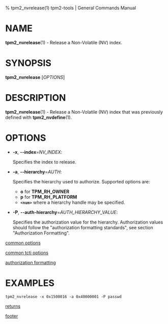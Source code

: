 % tpm2_nvrelease(1) tpm2-tools | General Commands Manual

# NAME

**tpm2_nvrelease**(1) - Release a Non-Volatile (NV) index.

# SYNOPSIS

**tpm2_nvrelease** [*OPTIONS*]

# DESCRIPTION

**tpm2_nvrelease**(1) - Release a Non-Volatile (NV) index that was previously
defined with **tpm2_nvdefine**(1).

# OPTIONS

  * **-x**, **\--index**=_NV\_INDEX_:

    Specifies the index to release.

  * **-a**, **\--hierarchy**=_AUTH_:

    Specifies the hierarchy used to authorize.
    Supported options are:
      * **o** for **TPM_RH_OWNER**
      * **p** for **TPM_RH_PLATFORM**
      * **`<num>`** where a hierarchy handle may be specified.

  * **-P**, **\--auth-hierarchy**=_AUTH\_HIERARCHY\_VALUE_:

    Specifies the authorization value for the hierarchy. Authorization values
    should follow the "authorization formatting standards", see section
    "Authorization Formatting".

[common options](common/options.md)

[common tcti options](common/tcti.md)

[authorization formatting](common/authorizations.md)

# EXAMPLES

```
tpm2_nvrelease -x 0x1500016 -a 0x40000001 -P passwd
```

[returns](common/returns.md)

[footer](common/footer.md)
